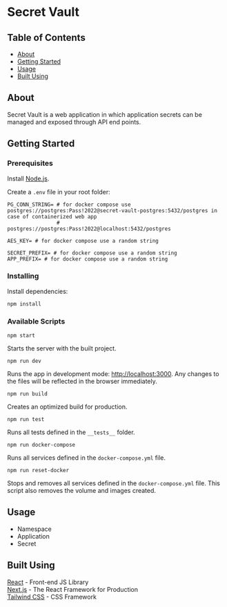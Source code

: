 # Secret Vault

## Table of Contents

-   [About](#about)
-   [Getting Started](#getting_started)
-   [Usage](#usage)
-   [Built Using](#built_using)

## About <a name = "about"></a>

Secret Vault is a web application in which application secrets can be managed and exposed through API end points.

## Getting Started <a name = "getting_started"></a>

### Prerequisites

Install [Node.js](https://nodejs.org/en/).

Create a `.env` file in your root folder:

```
PG_CONN_STRING= # for docker compose use postgres://postgres:Pass!2022@secret-vault-postgres:5432/postgres in case of containerized web app
                # postgres://postgres:Pass!2022@localhost:5432/postgres

AES_KEY= # for docker compose use a random string

SECRET_PREFIX= # for docker compose use a random string
APP_PREFIX= # for docker compose use a random string
```

### Installing

Install dependencies:

```
npm install
```

### Available Scripts

```
npm start
```

Starts the server with the built project.

```
npm run dev
```

Runs the app in development mode: [http://localhost:3000](http://localhost:3000). Any changes to the files will be reflected in the browser immediately.

```
npm run build
```

Creates an optimized build for production.

```
npm run test
```

Runs all tests defined in the `__tests__` folder.

```
npm run docker-compose
```

Runs all services defined in the `docker-compose.yml` file.

```
npm run reset-docker
```

Stops and removes all services defined in the `docker-compose.yml` file. This script also removes the volume and images created.

## Usage <a name = "usage"></a>

-   Namespace
-   Application
-   Secret

## Built Using <a name = "built_using"></a>

[React](https://reactjs.org/) - Front-end JS Library\
[Next.js](https://nextjs.org/) - The React Framework for Production\
[Tailwind CSS](https://tailwindcss.com/) - CSS Framework
